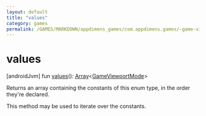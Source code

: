 ```yaml
---
layout: default
title: "values"
category: games
permalink: /GAMES/MARKDOWN/appdimens_games/com.appdimens.games/-game-viewport-mode/values.html
---
```


# values

[androidJvm]
fun [values](values.md)(): [Array](https://kotlinlang.org/api/core/kotlin-stdlib/kotlin/-array/index.html)<[GameViewportMode](index.md)>

Returns an array containing the constants of this enum type, in the order they're declared.

This method may be used to iterate over the constants.